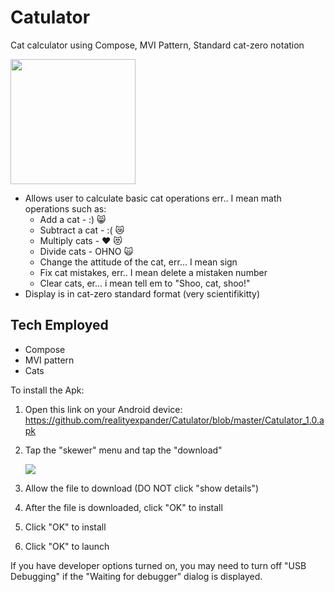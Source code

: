 # Catulator
Cat calculator using Compose, MVI Pattern, Standard cat-zero notation

[<img src="https://user-images.githubusercontent.com/5157474/172242584-7a8d6cc1-1c74-47e1-b316-82fa8b03c27d.png" width="200"/>](https://user-images.githubusercontent.com/5157474/172242584-7a8d6cc1-1c74-47e1-b316-82fa8b03c27d.png)


- Allows user to calculate basic cat operations err.. I mean math operations such as:
  - Add a cat - :) 😸
  - Subtract a cat - :( 😿
  - Multiply cats - ❤️ 😻
  - Divide cats - OHNO 🙀
  - Change the attitude of the cat, err... I mean sign
  - Fix cat mistakes, err.. I mean delete a mistaken number
  - Clear cats, er... i mean tell em to "Shoo, cat, shoo!"
- Display is in cat-zero standard format (very scientifikitty)

## Tech Employed
- Compose
- MVI pattern
- Cats

To install the Apk:

1. Open this link on your Android device:
   https://github.com/realityexpander/Catulator/blob/master/Catulator_1.0.apk
2. Tap the "skewer" menu and tap the "download"

   [![](https://user-images.githubusercontent.com/5157474/147434050-57102a30-af32-46ed-a90b-d94e0c4a4f35.jpg)]()
3. Allow the file to download (DO NOT click "show details")
4. After the file is downloaded, click "OK" to install
5. Click "OK" to install
6. Click "OK" to launch

If you have developer options turned on, you may need to turn off "USB Debugging" if the "Waiting for debugger" dialog is displayed.
